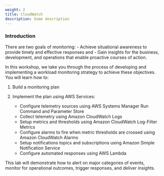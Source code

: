 ```yaml
---
weight: 2
title: CloudWatch 
description: Some description
---
```


### Introduction

There are two goals of monitoring: 
    - Achieve situational awareness to provide timely and effective responses and 
    - Gain insights for the business, development, and operations that enable proactive courses of action. 
 
In this workshop, we take you through the process of developing and implementing a workload monitoring strategy to achieve these objectives. You will learn how to: 
 
1. Build a monitoring plan 

2. Implement the plan using AWS Services: 
    - Configure telemetry sources using AWS Systems Manager Run Command and Parameter Store 
    - Collect telemetry using Amazon CloudWatch Logs 
    - Setup metrics and thresholds using Amazon CloudWatch Log-Filter Metrics 
    - Configure alarms to fire when metric thresholds are crossed using Amazon CloudWatch Alarms 
    - Setup notifications topics and subscriptions using Amazon Simple Notification Service 
    - Configure automated responses using AWS Lambda 
 
This lab will demonstrate how to alert on major categories of events, monitor for operational outcomes, trigger responses, and deliver insights. 
 
